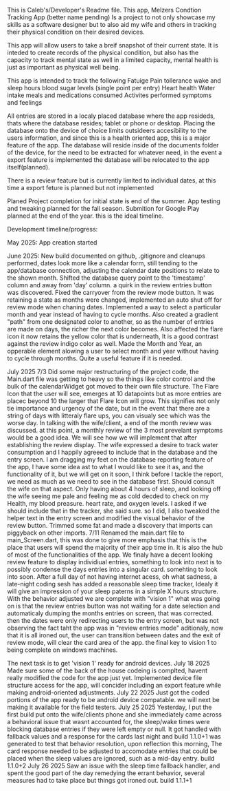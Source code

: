 This is Caleb's/Developer's Readme file.
This app, Melzers Condtion Tracking App (better name pending)
Is a project to not only showcase my skills as a software designer
but to also aid my wife and others in tracking their physical condition on their desired devices.

This app will allow users to take a breif snapshot of their current state. It is inteded to create records of the physical condition, but also has the capacity to track mental state as well in a limited capacity, mental health is just as important as physical well being.

This app is intended to track the following
Fatuige
Pain tollerance
wake and sleep hours
blood sugar levels (single point per entry)
Heart health
Water intake
meals and medications consumed
Activites performed
symptoms and feelings

All entries are stored in a localy placed database where the app resideds, thats where the database resides; tablet or phone or desktop.
Placing the database onto the device of choice limits outsideers accesibility to the users information, and since this is a health oriented app, this is a major feature of the app.
The database will reside inside of the documents folder of the device, for the need to be extracted for whatever need, in the event a export feature is implemented the database will be relocated to the app itself(planned).

There is a review feature but is currently limited to individual dates, at this time a export feture is planned but not implemented

Planed Project completion for initial state is end of the summer. 
App testing and tweaking planned for the fall season.
Submition for Google Play planned at the end of the year.
this is the ideal timeline.

Development timeline/progress:

May 2025:
App creation started

June 2025:
New build documented on github, .gitignore and cleanups performed, dates look more like a calendar form, still tending to the app/database connection, adjusting the calendar date positions to relate to the shown month.
Shifted the database query point to the 'timestamp' column and away from 'day' column. a quirk in the review entries button was discovered.
Fixed the carryover from the review mode button. It was retaining a state as months were changed, implemented an auto shut off for review mode when chaning dates. Implemented a way to select a particular month and year instead of having to cycle months. Also created a gradient "path" from one designated color to another, so as the number of entries are made on days, the richer the next color becomes. Also affected the flare icon it now retains the yellow color that is underneath, It is a good contrast against the review indigo color as well.
Made the Month and Year, an opperable element alowing a user to select month and year without having to cycle through months. Quite a useful feature if it is needed.

July 2025
7/3 Did some major restructuring of the project code, the Main.dart file was getting to heavy so the things like color control and the bulk of the calendarWidget got moved to their own file structure.
The Flare Icon that the user will see, emerges at 10 datapoints but as more entries are placec beyond 10 the larger that Flare Icon will grow. This signifies not only tie importance and urgency of the date, but in the event that there are a string of days with litteraly flare ups, you can visualy see which was the worse day. In talking with the wife/client, a end of the month review was discussed. at this point, a monthly review of the 3 most prevelant symptoms would be a good idea. We will see how we will implement that after establishing the review display.
The wife expressed a desire to track water consumption and I happily agreeed to include that in the database and the entry screen. I am dragging my feet on the database reporting feature of the app, I have some idea ast to what I would like to see it as, and the functionality of it, but we will get on it soon, I think before I tackle the report, we need as much as we need to see in the database first. Should consult the wife on that aspect.
Only having about 4 hours of sleep, and looking off the wife seeing me pale and feeling me as cold decded to check on my Health, my blood preasure. heart rate, and oxygen levels. I asked if we should include that in the tracker, she said sure. so I did, I also tweaked the helper text in the entry screen and modified the visual behavior of the review button.
Trimmed some fat and made a discovery that imports can piggyback on other imports.
7/11 Renamed the main.dart file to main_Screen.dart, this was done to give more emphasis that this is the place that users will spend the majority of their app time in. It is also the hub of most of the functionalities of the app.
We finaly have a decent looking review feature to display individiual entries, something to look into next is to possibly condense the days entries into a singular card. somehting to look into soon.
After a full day of not having internet acess, oh what sadness, a late-night coding sesh has added a reasonable sleep time tracker, Idealy it will give an impression of your sleep paterns in a simple X hours structure.
With the behavior adjusted we are complete with "vision 1" what was going on is that the review entries button was not waiting for a date selection and automaticaly dumping the months entries on screen, that was corrected. then the dates were only redirecting users to the entry screen, but was not observing the fact taht the app was in "review entries mode" aditionaly, now that it is all ironed out, the user can transition between dates and the exit of review mode, will clear the card area of the app. the final key to vision 1 to being complete on windows machines.

The next task is to get 'vision 1' ready for android devices.
July 18 2025
Made sure some of the back of the house codeing is complted, havent really modified the code for the app just yet. Implemented device file structure access for the app, will concider including an export feature while making android-oriented adjustments.
July 22 2025
Just got the coded portions of the app ready to be android device compatable. we will next be making it available for the field testers.
July 25 2025
Yesterday, I put the first build put onto the wife/clients phone and she immediately came across a behavioral issue that wasnt accounted for, the sleep/wake times were blocking database entries if they were left empty or null. It got handled with fallback values and a response for the cards last night and build 1.1.0+1 was generated to test that behavior resolution, upon reflection this morning, The card response needed to be adjusted to accomodate entries that could be placed when the sleep values are ignored, such as a mid-day entry. build 1.1.0+2
July 26 2025
Saw an issue with the sleep time fallback handler, and spent the good part of the day remedying the errant behavior, several measures had to take place but things got ironed out. build 1.1.1+1